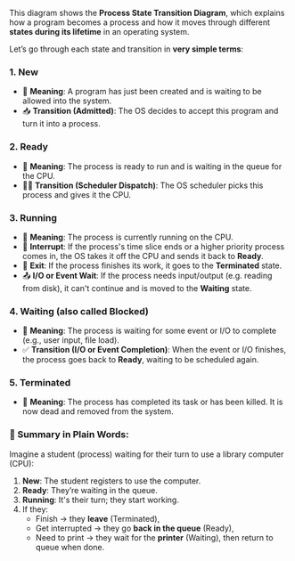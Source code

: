 This diagram shows the **Process State Transition Diagram**, which explains how a program becomes a process and how it moves through different **states during its lifetime** in an operating system.

Let’s go through each state and transition in **very simple terms**:

### 1. **New**
- 📌 **Meaning**: A program has just been created and is waiting to be allowed into the system.
- 📥 **Transition (Admitted)**: The OS decides to accept this program and turn it into a process.

### 2. **Ready**
- 📌 **Meaning**: The process is ready to run and is waiting in the queue for the CPU.
- 🏃‍♂️ **Transition (Scheduler Dispatch)**: The OS scheduler picks this process and gives it the CPU.

### 3. **Running**
- 📌 **Meaning**: The process is currently running on the CPU.
- 🔁 **Interrupt**: If the process's time slice ends or a higher priority process comes in, the OS takes it off the CPU and sends it back to **Ready**.
- 🛑 **Exit**: If the process finishes its work, it goes to the **Terminated** state.
- 📤 **I/O or Event Wait**: If the process needs input/output (e.g. reading from disk), it can't continue and is moved to the **Waiting** state.

### 4. **Waiting** (also called Blocked)
- 📌 **Meaning**: The process is waiting for some event or I/O to complete (e.g., user input, file load).
- ✅ **Transition (I/O or Event Completion)**: When the event or I/O finishes, the process goes back to **Ready**, waiting to be scheduled again.

### 5. **Terminated**
- 📌 **Meaning**: The process has completed its task or has been killed. It is now dead and removed from the system.

### 🔁 Summary in Plain Words:

Imagine a student (process) waiting for their turn to use a library computer (CPU):

1. **New**: The student registers to use the computer.
2. **Ready**: They’re waiting in the queue.
3. **Running**: It's their turn; they start working.
4. If they:
   - Finish → they **leave** (Terminated),
   - Get interrupted → they go **back in the queue** (Ready),
   - Need to print → they wait for the **printer** (Waiting), then return to queue when done.